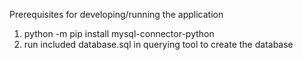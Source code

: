 Prerequisites for developing/running the application
1. python -m pip install mysql-connector-python
2. run included database.sql in querying tool to create the database